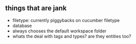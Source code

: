## things that are jank

- filetype: currently piggybacks on cucumber filetype 
- database
- always chooses the default workspace folder
- whats the deal with tags and types? are they entities too?

